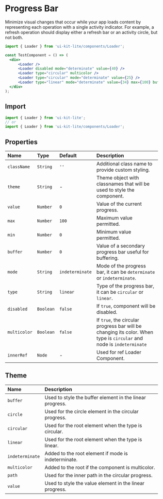 # Progress Bar

Minimize visual changes that occur while your app loads content by representing each operation with a single activity indicator. For example, a refresh operation should display either a refresh bar or an activity circle, but not both.

<!-- example -->
```jsx
import { Loader } from 'ui-kit-lite/components/Loader';

const TestComponent = () => (
  <div>
      <Loader /> 
      <Loader disabled mode="determinate" value={40} /> 
      <Loader type="circular" multicolor /> 
      <Loader type="circular" mode="determinate" value={25} /> 
      <Loader type="linear" mode="determinate" value={34} max={100} buffer={50} />
  </div>
);
```

## Import
```jsx
import { Loader } from 'ui-kit-lite';
// or
import { Loader } from 'ui-kit-lite/components/Loader';
```

## Properties

| Name         | Type      | Default         | Description                                                                                                          |
|:-------------|:----------|:----------------|:---------------------------------------------------------------------------------------------------------------------|
| `className`  | `String`  | `''`            | Additional class name to provide custom styling.                                                                     |
| `theme`      | `String`  | -               | Theme object with classnames that will be used to style the component.                                               |
| `value`      | `Number`  | `0`             | Value of the current progress.                                                                                       |
| `max`        | `Number`  | `100`           | Maximum value permitted.                                                                                             |
| `min`        | `Number`  | `0`             | Minimum value permitted.                                                                                             |
| `buffer`     | `Number`  | `0`             | Value of a secondary progress bar useful for buffering.                                                              |
| `mode`       | `String`  | `indeterminate` | Mode of the progress bar, it can be `determinate` or `indeterminate`.                                                |
| `type`       | `String`  | `linear`        | Type of the progress bar, it can be `circular` or `linear`.                                                          |
| `disabled`   | `Boolean` | `false`         | If `true`, component will be disabled.                                                                               |
| `multicolor` | `Boolean` | `false`         | If `true`, the circular progress bar will be changing its color. When type is `circular` and node is `indeterminate` |
| `innerRef`   | `Node`    | -               | Used for ref Loader Component.                                                                                       |

## Theme

| Name            | Description                                              |
|:----------------|:---------------------------------------------------------|
| `buffer`        | Used to style the buffer element in the linear progress. |
| `circle`        | Used for the circle element in the circular progress.    |
| `circular`      | Used for the root element when the type is circular.     |
| `linear`        | Used for the root element when the type is linear.       |
| `indeterminate` | Added to the root element if mode is indeterminate.      |
| `multicolor`    | Added to the root if the component is multicolor.        |
| `path`          | Used for the inner path in the circular progress.        |
| `value`         | Used to style the value element in the linear progress.  |
